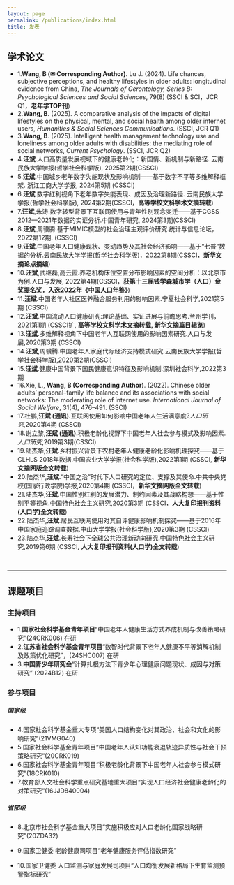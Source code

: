```yaml
---
layout: page
permalink: /publications/index.html
title: 发表
---
```


## **学术论文**

  - 1.**Wang, B (✉ Corresponding Author)**. Lu J. (2024). Life chances, subjective perceptions, and healthy lifestyles in older adults: longitudinal evidence from China, *The Journals of Gerontology, Series B: Psychological Sciences and Social Sciences*, 79(8) (SSCI & SCI，JCR Q1，**老年学TOP刊**)
  - 2.**Wang, B**. (2025). A comparative analysis of the impacts of digital lifestyles on the physical, mental, and social health among older internet users, *Humanities & Social Sciences Communications*. (SSCI, JCR Q1)
  - 3.**Wang, B**. (2025). Intelligent health management technology use and loneliness among older adults with disabilities: the mediating role of social networks, *Current Psychology*. (SSCI, JCR Q2)
  - 4.**汪斌**.人口高质量发展视域下的健康老龄化：新国情、新机制与新路径. 云南民族大学学报(哲学社会科学版), 2025第2期(CSSCI)
  - 5.**汪斌**.中国城乡老年数字失能现状及影响机制——基于数字不平等多维解释框架. 浙江工商大学学报, 2024第5期 (CSSCI)
  - 6.**汪斌**.数字红利视角下老年数字失能表现、成因及治理新路径. 云南民族大学学报(哲学社会科学版), 2024第2期(CSSCI，**高等学校文科学术文摘转载**)
  - 7.**汪斌**,朱涛.数字转型背景下互联网使用与青年性别观念变迁——基于CGSS 2012—2021年数据的实证分析.中国青年研究, 2024第3期(CSSCI)
  - 8.**汪斌**,周骥腾.基于MIMIC模型的社会治理主观评价研究.统计与信息论坛，2022第12期. (CSSCI)
  - 9.**汪斌**.中国老年人口健康现状、变动趋势及其社会经济影响——基于“七普”数据的分析.云南民族大学学报(哲学社会科学版)，2022第8期(CSSCI，**新华文摘论点摘编**) 
  - 10.**汪斌**,武继磊,高云霞.养老机构床位空置分布影响因素的空间分析：以北京市为例.人口与发展, 2022第4期(CSSCI，**获第十三届钱学森城市学（人口）金奖提名奖，入选2022年《中国人口年鉴》**) 
  - 11.**汪斌**.中国老年人社区医养融合服务利用的影响因素.宁夏社会科学,2021第5期 (CSSCI) 
  - 12.**汪斌**.中国流动人口健康研究:理论基础、实证进展与前瞻思考.兰州学刊，2021第1期 (CSSCI扩, **高等学校文科学术文摘转载, 新华文摘篇目辑览**) 
  - 13.**汪斌**.多维解释视角下中国老年人互联网使用的影响因素研究.人口与发展,2020第3期 (CSSCI) 
  - 14.**汪斌**,周骥腾.中国老年人家庭代际经济支持模式研究.云南民族大学学报(哲学社会科学版),2020第2期(CSSCI) 
  - 15.**汪斌**.健康中国背景下国民健康意识特征及影响机制.深圳社会科学,2022第3期
  - 16.Xie, L., **Wang, B (Corresponding Author)**. (2022). Chinese older adults’ personal–family life balance and its associations with social networks: The moderating role of internet use. *International Journal of Social Welfare*, 31(4), 476–491. (SSCI)
  - 17.杜鹏,**汪斌 (通讯)**.互联网使用如何影响中国老年人生活满意度?*人口研究*,2020第4期 (CSSCI)   
  - 18.谢立黎,**汪斌 (通讯)**.积极老龄化视野下中国老年人社会参与模式及影响因素. *人口研究*,2019第3期(CSSCI) 
  - 19.陆杰华,**汪斌**.乡村振兴背景下农村老年人健康老龄化影响机理探究——基于CLHLS 2018年数据.中国农业大学学报(社会科学版),2022第1期 (CSSCI, **新华文摘网版全文转载**) 
  - 20.陆杰华,**汪斌**.“中国之治”时代下人口研究的定位、支撑及其使命.中共中央党校(国家行政学院)学报,2020第4期 (CSSCI，**新华文摘网版全文转载**) 
  - 21.陆杰华,**汪斌**.中国性别红利的发展潜力、制约因素及其战略构想——基于性别平等视角.中国特色社会主义研究,2020第3期 (CSSCI，**人大复印报刊资料(人口学)全文转载**) 
  - 22.陆杰华,**汪斌**.居民互联网使用对其自评健康影响机制探究——基于2016年中国家庭追踪调查数据.中山大学学报(社会科学版),2020第3期 (CSSCI) 
  - 23.陆杰华,**汪斌**.长寿社会下全球公共治理新动向研究.中国特色社会主义研究,2019第6期 (CSSCI, **人大复印报刊资料(人口学)全文转载**) 

  <br>

---

## **课题项目**
### 主持项目 
- 1.**国家社会科学基金青年项目**“中国老年人健康生活方式养成机制与改善策略研究”(24CRK006) 在研
- 2.**江苏省社会科学基金青年项目**“数智时代背景下老年人健康不平等消解机制及政策优化研究”，(24SHC007)  在研
- 3.**中国青少年研究会**“计算扎根方法下青少年心理健康问题现状、成因与对策研究” (2024B12)  在研

### 参与项目 

##### 国家级
- 4.国家社会科学基金重大专项“美国人口结构变化对其政治、社会和文化的影响研究”(21VMG040)                                                 
- 5.国家社会科学基金青年项目“中国老年人认知功能衰退轨迹异质性与社会干预策略研究”(20CRK019) 
- 6.国家社会科学基金青年项目“积极老龄化背景下中国老年人社会参与模式研究”(18CRK010)  
- 7.教育部人文社会科学重点研究基地重大项目“实现人口经济社会健康老龄化的对策研究”(16JJD840004) 

#####  省部级
- 8.北京市社会科学基金重大项目“实施积极应对人口老龄化国家战略研究”(20ZDA32) 
- 9.国家卫健委 老龄健康司项目“老年健康服务评估指数研究”
- 10.国家卫健委 人口监测与家庭发展司项目“人口均衡发展新格局下生育监测预警指标研究”

  <br>
